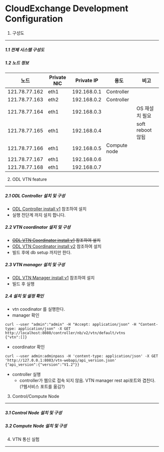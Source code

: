 CloudExchange Development Configuration 
=========================================

1. 구성도
---------

##### 1.1 전체 시스템 구성도

##### 1.2 노드 정보

| 노드        | Private NIC | Private IP | 용도       | 비고            |
|-------------|-------------|------------|------------|-----------------| 
|121.78.77.162|eth1         |192.168.0.1 |Controller  |                 |
|121.78.77.163|eth2         |192.168.0.2 |Controller  |                 |
|121.78.77.164|eth1         |192.168.0.3 |            |OS 재설치 필요   |
|121.78.77.165|eth1         |192.168.0.4 |            |soft reboot 않됨 |
|121.78.77.166|eth1         |192.168.0.5 |Compute node|                 |
|121.78.77.167|eth1         |192.168.0.6 |            |                 |
|121.78.77.168|eth1         |192.168.0.7 |            |                 |

2. ODL VTN feature 
----------------------

##### 2.1 ODL Controller 설치 및 구성
- [ODL Controller install v1](https://github.com/KyongI/cloudexchange/blob/master/vtn/ODL_Controller_install_v1.md) 참조하여 설치
- 실행 전단계 까지 설치 합니다. 

##### 2.2 VTN coordinator 설치 및 구성
- <strike>[ODL VTN Coordinator install v1](https://github.com/KyongI/cloudexchange/blob/master/vtn/ODL_VTNCoordinator_install_v1.md) 참조하여 설치</strike>
- [ODL VTN Coordinator install v2](https://github.com/KyongI/cloudexchange/blob/master/vtn/ODL_VTNCoordinator_install_v2.md) 참조하여 설치
- 빌드 후에 db setup 까지만 한다. 

##### 2.3 VTN manager 설치 및 구성
- [ODL VTN Manager install v1](https://github.com/KyongI/cloudexchange/blob/master/vtn/ODL_VTNManager_install_v1.md) 참조하여 설치 
- 빌드 후 실행

##### 2.4 설치 및 설정 확인 
- vtn coodinator 를 실행한다. 
- manager 확인
```
curl --user "admin":"admin" -H "Accept: application/json" -H "Content-type: application/json" -X GET http://localhost:8080/controller/nb/v2/vtn/default/vtns                          
{"vtn":[]}
```
- coordinator 확인
```
curl --user admin:adminpass -H 'content-type: application/json' -X GET 'http://127.0.0.1:8083/vtn-webapi/api_version.json'  
{"api_version":{"version":"V1.2"}}
```
- controller 실행
  * controller가 웹으로 접속 되지 않음. VTN manager rest api포트와 겹친다. (?웹서비스 포트를 옮김?)

3. Control/Compute Node
------------------------

##### 3.1 Control Node 설치 및 구성

##### 3.2 Compute Node 설치 및 구성

4. VTN 통신 실험
-----------------
